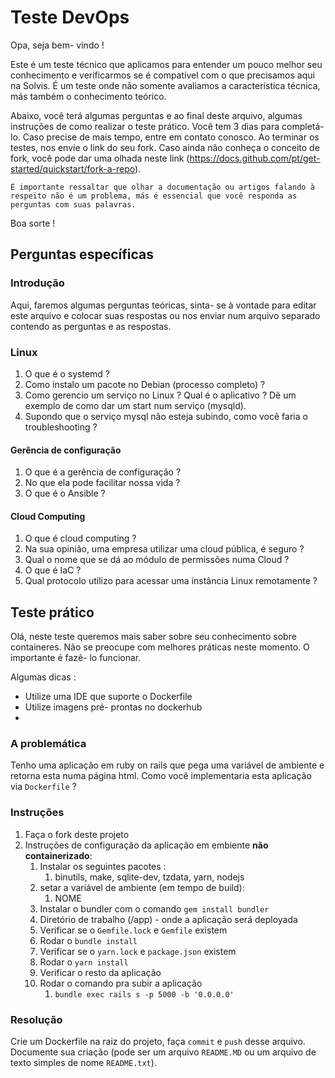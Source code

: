 # Teste DevOps

Opa, seja bem- vindo !



Este é um teste técnico que aplicamos para entender um pouco melhor seu conhecimento e verificarmos se é compatível com o que precisamos aqui na Solvis. É um teste onde não somente avaliamos a característica técnica, más também o conhecimento teórico.

Abaixo, você terá algumas perguntas e ao final deste arquivo, algumas instruções de como realizar o teste prático. Você tem 3 dias para completá- lo. Caso precise de mais tempo, entre em contato conosco. Ao terminar os testes, nos envie o link do seu fork. Caso ainda não conheça o conceito de fork, você pode dar uma olhada neste link (https://docs.github.com/pt/get-started/quickstart/fork-a-repo).



```
É importante ressaltar que olhar a documentação ou artigos falando à respeito não é um problema, más é essencial que você responda as perguntas com suas palavras.
```



Boa sorte !



## Perguntas específicas

### Introdução

Aqui, faremos algumas perguntas teóricas, sinta- se à vontade para editar este arquivo e colocar suas respostas ou nos enviar num arquivo separado contendo as perguntas e as respostas.



### Linux

1. O que é o systemd ?
2. Como instalo um pacote no Debian (processo completo) ?
3. Como gerencio um serviço no Linux ? Qual é o aplicativo ? Dê um exemplo de como dar um start num serviço (mysqld).
4. Supondo que o serviço mysql não esteja subindo, como você faria o troubleshooting ?



#### Gerência de configuração

1. O que é a gerência de configuração ?
2. No que ela pode facilitar nossa vida ?
3. O que é o Ansible ?



#### Cloud Computing

1. O que é cloud computing ?
2. Na sua opinião, uma empresa utilizar uma cloud pública, é seguro ?
3. Qual o nome que se dá ao módulo de permissões numa Cloud ?
4. O que é IaC ?
5. Qual protocolo utilizo para acessar uma instância Linux remotamente ?



## Teste prático

Olá, neste teste queremos mais saber sobre seu conhecimento sobre containeres. Não se preocupe com melhores práticas neste momento. O importante é fazê- lo funcionar.

Algumas dicas : 

* Utilize uma IDE que suporte o Dockerfile
* Utilize imagens pré- prontas no dockerhub
* 



### A problemática

Tenho uma aplicação em ruby on rails que pega uma variável de ambiente e retorna esta numa página html. Como você implementaria esta aplicação via `Dockerfile` ?



### Instruções

1. Faça o fork deste projeto
2. Instruções de configuração da aplicação em embiente **não containerizado**:
   1. Instalar os seguintes pacotes : 
      1. binutils, make, sqlite-dev, tzdata, yarn, nodejs
   2. setar a variável de ambiente (em tempo de build):
      1. NOME
   3. Instalar o bundler com o comando `gem install bundler`
   4. Diretório de trabalho (/app) - onde a aplicação será deployada
   5. Verificar se o `Gemfile.lock` e `Gemfile` existem
   6. Rodar o `bundle install`
   7. Verificar se o `yarn.lock` e `package.json` existem
   8. Rodar o `yarn install`
   9. Verificar o resto da aplicação
   10. Rodar o comando pra subir a aplicação
       1. `bundle exec rails s -p 5000 -b '0.0.0.0'`



### Resolução

Crie um Dockerfile na raiz do projeto, faça `commit` e `push` desse arquivo. Documente sua criação (pode ser um arquivo `README.MD` ou um arquivo de texto simples de nome `README.txt`).



